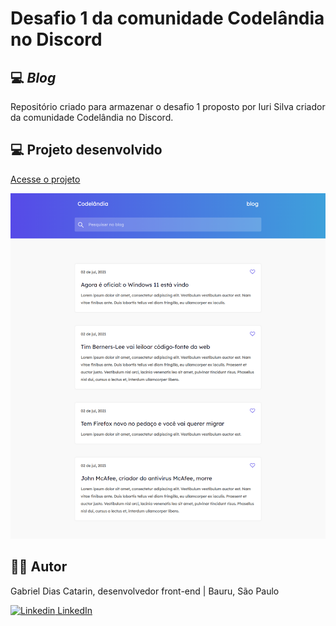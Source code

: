 # Desafio 1 da comunidade Codelândia no Discord

## 💻 _Blog_

Repositório criado para armazenar o desafio 1 proposto por Iuri Silva criador da comunidade Codelândia no Discord.

## 💻  Projeto desenvolvido
[Acesse o projeto](https://gabrieldiasdev.github.io/blog/)

<img src="./img/image-index.png" />

## 👨‍💻 Autor


Gabriel Dias Catarin, desenvolvedor front-end | Bauru, São Paulo

[![Linkedin](https://i.stack.imgur.com/gVE0j.png) LinkedIn](https://www.linkedin.com/in/gabriel-dias-260857207/)
&nbsp;
